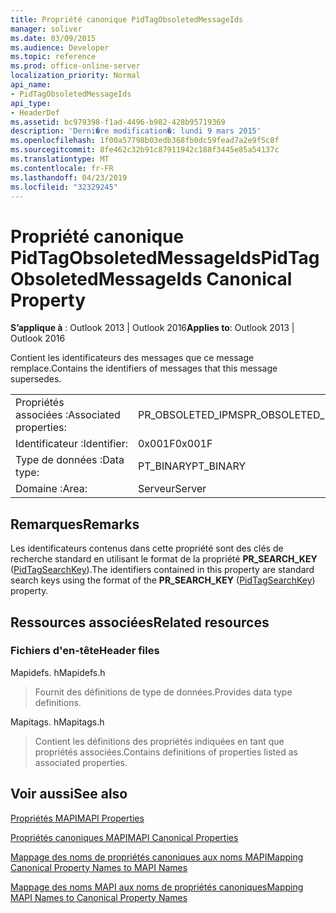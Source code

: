 ```yaml
---
title: Propriété canonique PidTagObsoletedMessageIds
manager: soliver
ms.date: 03/09/2015
ms.audience: Developer
ms.topic: reference
ms.prod: office-online-server
localization_priority: Normal
api_name:
- PidTagObsoletedMessageIds
api_type:
- HeaderDef
ms.assetid: bc979398-f1ad-4496-b982-428b95719369
description: 'Derni�re modification�: lundi 9 mars 2015'
ms.openlocfilehash: 1f00a57798b03edb368fb0dc59fead7a2e9f5c8f
ms.sourcegitcommit: 8fe462c32b91c87911942c188f3445e85a54137c
ms.translationtype: MT
ms.contentlocale: fr-FR
ms.lasthandoff: 04/23/2019
ms.locfileid: "32329245"
---
```

# <a name="pidtagobsoletedmessageids-canonical-property"></a><span data-ttu-id="df8a0-103">Propriété canonique PidTagObsoletedMessageIds</span><span class="sxs-lookup"><span data-stu-id="df8a0-103">PidTagObsoletedMessageIds Canonical Property</span></span>

  
  
<span data-ttu-id="df8a0-104">**S’applique à** : Outlook 2013 | Outlook 2016</span><span class="sxs-lookup"><span data-stu-id="df8a0-104">**Applies to**: Outlook 2013 | Outlook 2016</span></span> 
  
<span data-ttu-id="df8a0-105">Contient les identificateurs des messages que ce message remplace.</span><span class="sxs-lookup"><span data-stu-id="df8a0-105">Contains the identifiers of messages that this message supersedes.</span></span>
  
|||
|:-----|:-----|
|<span data-ttu-id="df8a0-106">Propriétés associées :</span><span class="sxs-lookup"><span data-stu-id="df8a0-106">Associated properties:</span></span>  <br/> |<span data-ttu-id="df8a0-107">PR_OBSOLETED_IPMS</span><span class="sxs-lookup"><span data-stu-id="df8a0-107">PR_OBSOLETED_IPMS</span></span>  <br/> |
|<span data-ttu-id="df8a0-108">Identificateur :</span><span class="sxs-lookup"><span data-stu-id="df8a0-108">Identifier:</span></span>  <br/> |<span data-ttu-id="df8a0-109">0x001F</span><span class="sxs-lookup"><span data-stu-id="df8a0-109">0x001F</span></span>  <br/> |
|<span data-ttu-id="df8a0-110">Type de données :</span><span class="sxs-lookup"><span data-stu-id="df8a0-110">Data type:</span></span>  <br/> |<span data-ttu-id="df8a0-111">PT_BINARY</span><span class="sxs-lookup"><span data-stu-id="df8a0-111">PT_BINARY</span></span>  <br/> |
|<span data-ttu-id="df8a0-112">Domaine :</span><span class="sxs-lookup"><span data-stu-id="df8a0-112">Area:</span></span>  <br/> |<span data-ttu-id="df8a0-113">Serveur</span><span class="sxs-lookup"><span data-stu-id="df8a0-113">Server</span></span>  <br/> |
   
## <a name="remarks"></a><span data-ttu-id="df8a0-114">Remarques</span><span class="sxs-lookup"><span data-stu-id="df8a0-114">Remarks</span></span>

<span data-ttu-id="df8a0-115">Les identificateurs contenus dans cette propriété sont des clés de recherche standard en utilisant le format de la propriété **PR_SEARCH_KEY** ([PidTagSearchKey](pidtagsearchkey-canonical-property.md)).</span><span class="sxs-lookup"><span data-stu-id="df8a0-115">The identifiers contained in this property are standard search keys using the format of the **PR_SEARCH_KEY** ([PidTagSearchKey](pidtagsearchkey-canonical-property.md)) property.</span></span>
  
## <a name="related-resources"></a><span data-ttu-id="df8a0-116">Ressources associées</span><span class="sxs-lookup"><span data-stu-id="df8a0-116">Related resources</span></span>

### <a name="header-files"></a><span data-ttu-id="df8a0-117">Fichiers d'en-tête</span><span class="sxs-lookup"><span data-stu-id="df8a0-117">Header files</span></span>

<span data-ttu-id="df8a0-118">Mapidefs. h</span><span class="sxs-lookup"><span data-stu-id="df8a0-118">Mapidefs.h</span></span>
  
> <span data-ttu-id="df8a0-119">Fournit des définitions de type de données.</span><span class="sxs-lookup"><span data-stu-id="df8a0-119">Provides data type definitions.</span></span>
    
<span data-ttu-id="df8a0-120">Mapitags. h</span><span class="sxs-lookup"><span data-stu-id="df8a0-120">Mapitags.h</span></span>
  
> <span data-ttu-id="df8a0-121">Contient les définitions des propriétés indiquées en tant que propriétés associées.</span><span class="sxs-lookup"><span data-stu-id="df8a0-121">Contains definitions of properties listed as associated properties.</span></span>
    
## <a name="see-also"></a><span data-ttu-id="df8a0-122">Voir aussi</span><span class="sxs-lookup"><span data-stu-id="df8a0-122">See also</span></span>



[<span data-ttu-id="df8a0-123">Propriétés MAPI</span><span class="sxs-lookup"><span data-stu-id="df8a0-123">MAPI Properties</span></span>](mapi-properties.md)
  
[<span data-ttu-id="df8a0-124">Propriétés canoniques MAPI</span><span class="sxs-lookup"><span data-stu-id="df8a0-124">MAPI Canonical Properties</span></span>](mapi-canonical-properties.md)
  
[<span data-ttu-id="df8a0-125">Mappage des noms de propriétés canoniques aux noms MAPI</span><span class="sxs-lookup"><span data-stu-id="df8a0-125">Mapping Canonical Property Names to MAPI Names</span></span>](mapping-canonical-property-names-to-mapi-names.md)
  
[<span data-ttu-id="df8a0-126">Mappage des noms MAPI aux noms de propriétés canoniques</span><span class="sxs-lookup"><span data-stu-id="df8a0-126">Mapping MAPI Names to Canonical Property Names</span></span>](mapping-mapi-names-to-canonical-property-names.md)

